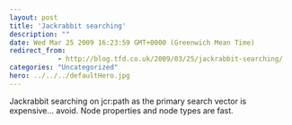 ```yaml
---
layout: post
title: 'Jackrabbit searching'
description: ""
date: Wed Mar 25 2009 16:23:59 GMT+0000 (Greenwich Mean Time)
redirect_from: 
            - http://blog.tfd.co.uk/2009/03/25/jackrabbit-searching/
categories: "Uncategorized"
hero: ../../../defaultHero.jpg
---
```

Jackrabbit searching on jcr:path as the primary search vector is expensive... avoid. Node properties and node types are fast.
